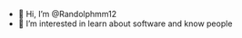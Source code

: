- 👋 Hi, I’m @Randolphmm12
- 👀 I’m interested in learn about software and know people

<!---
Randolphmm12/Randolphmm12 is a ✨ special ✨ repository because its `README.md` (this file) appears on your GitHub profile.
You can click the Preview link to take a look at your changes.
--->
